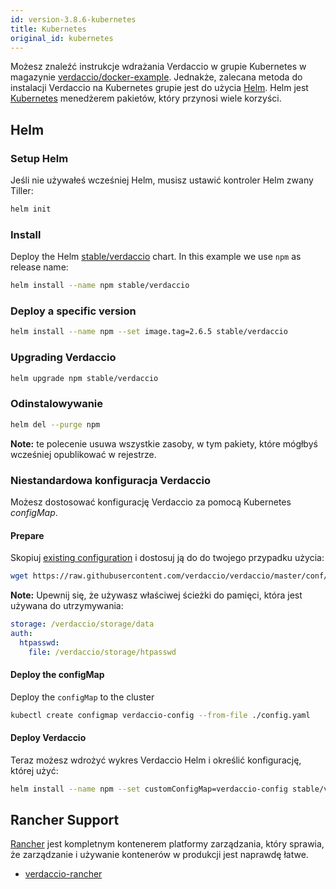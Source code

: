 ```yaml
---
id: version-3.8.6-kubernetes
title: Kubernetes
original_id: kubernetes
---
```


 Możesz znaleźć instrukcje wdrażania Verdaccio w grupie Kubernetes w magazynie [verdaccio/docker-example](https://github.com/verdaccio/docker-examples/tree/master/kubernetes-example). Jednakże, zalecana metoda do instalacji Verdaccio na Kubernetes grupie jest do użycia [Helm](https://helm.sh). Helm jest [Kubernetes](https://kubernetes.io) menedżerem pakietów, który przynosi wiele korzyści.

## Helm

### Setup Helm

Jeśli nie używałeś wcześniej Helm, musisz ustawić kontroler Helm zwany Tiller:

```bash
helm init
```

### Install

Deploy the Helm [stable/verdaccio](https://github.com/kubernetes/charts/tree/master/stable/verdaccio) chart. In this example we use `npm` as release name:

```bash
helm install --name npm stable/verdaccio
```

### Deploy a specific version

```bash
helm install --name npm --set image.tag=2.6.5 stable/verdaccio
```

### Upgrading Verdaccio

```bash
helm upgrade npm stable/verdaccio
```

### Odinstalowywanie

```bash
helm del --purge npm
```

**Note:** te polecenie usuwa wszystkie zasoby, w tym pakiety, które mógłbyś wcześniej opublikować w rejestrze.

### Niestandardowa konfiguracja Verdaccio

Możesz dostosować konfigurację Verdaccio za pomocą Kubernetes *configMap*.

#### Prepare

Skopiuj [existing configuration](https://github.com/verdaccio/verdaccio/blob/master/conf/full.yaml) i dostosuj ją do do twojego przypadku użycia:

```bash
wget https://raw.githubusercontent.com/verdaccio/verdaccio/master/conf/full.yaml -O config.yaml
```

**Note:** Upewnij się, że używasz właściwej ścieżki do pamięci, która jest używana do utrzymywania:

```yaml
storage: /verdaccio/storage/data
auth:
  htpasswd:
    file: /verdaccio/storage/htpasswd
```

#### Deploy the configMap

Deploy the `configMap` to the cluster

```bash
kubectl create configmap verdaccio-config --from-file ./config.yaml
```

#### Deploy Verdaccio

Teraz możesz wdrożyć wykres Verdaccio Helm i określić konfigurację, której użyć:

```bash
helm install --name npm --set customConfigMap=verdaccio-config stable/verdaccio
```

## Rancher Support

[Rancher](http://rancher.com/) jest kompletnym kontenerem platformy zarządzania, który sprawia, że zarządzanie i używanie kontenerów w produkcji jest naprawdę łatwe.

* [verdaccio-rancher](https://github.com/lgaticaq/verdaccio-rancher)